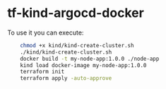 # tf-kind-argocd-docker


To use it you can execute:

```bash
    chmod +x kind/kind-create-cluster.sh
    ./kind/kind-create-cluster.sh
    docker build -t my-node-app:1.0.0 ./node-app
    kind load docker-image my-node-app:1.0.0
    terraform init
    terraform apply -auto-approve
```
